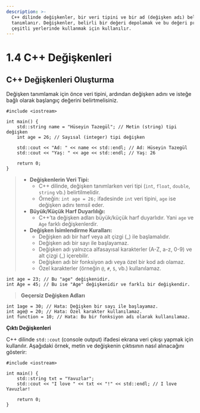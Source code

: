 ```yaml
---
description: >-
  C++ dilinde değişkenler, bir veri tipini ve bir ad (değişken adı) belirterek
  tanımlanır. Değişkenler, belirli bir değeri depolamak ve bu değeri programın
  çeşitli yerlerinde kullanmak için kullanılır.
---
```


# 1.4 C++ Değişkenleri

## C++ Değişkenleri Oluşturma

Değişken tanımlamak için önce veri tipini, ardından değişken adını ve isteğe bağlı olarak başlangıç değerini belirtmelisiniz.

```
#include <iostream>

int main() {
    std::string name = "Hüseyin Tazegül"; // Metin (string) tipi değişken
    int age = 26; // Sayısal (integer) tipi değişken
    
    std::cout << "Ad: " << name << std::endl; // Ad: Hüseyin Tazegül
    std::cout << "Yaş: " << age << std::endl; // Yaş: 26

    return 0;
}
```

>
>
> * **Değişkenlerin Veri Tipi:**
>   * C++ dilinde, değişken tanımlarken veri tipi (`int`, `float`, `double`, `string` vb.) belirtilmelidir.
>   * Örneğin: `int age = 26;` ifadesinde `int` veri tipini, `age` ise değişken adını temsil eder.
> * **Büyük/Küçük Harf Duyarlılığı:**
>   * C++’ta değişken adları büyük/küçük harf duyarlıdır. Yani `age` ve `Age` farklı değişkenlerdir.
> * **Değişken İsimlendirme Kuralları:**
>   * Değişken adı bir harf veya alt çizgi (\_) ile başlamalıdır.
>   * Değişken adı bir sayı ile başlayamaz.
>   * Değişken adı yalnızca alfasayısal karakterler (A-Z, a-z, 0-9) ve alt çizgi (\_) içerebilir.
>   * Değişken adı bir fonksiyon adı veya özel bir kod adı olamaz.
>   * Özel karakterler (örneğin `@`, `#`, `$`, vb.) kullanılamaz.

```
int age = 23; // Bu "age" değişkenidir.
int Age = 45; // Bu ise "Age" değişkenidir ve farklı bir değişkendir.
```

> **Geçersiz Değişken Adları**

```
int 1age = 30; // Hata: Değişken bir sayı ile başlayamaz.
int age@ = 20; // Hata: Özel karakter kullanılamaz.
int function = 10; // Hata: Bu bir fonksiyon adı olarak kullanılamaz.
```

**Çıktı Değişkenleri**

C++ dilinde `std::cout` (console output) ifadesi ekrana veri çıkışı yapmak için kullanılır. Aşağıdaki örnek, metin ve değişkenin çıktısının nasıl alınacağını gösterir:

```
#include <iostream>

int main() {
    std::string txt = "Yavuzlar";
    std::cout << "I love " << txt << "!" << std::endl; // I love Yavuzlar!
    
    return 0;
}
```

